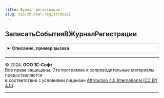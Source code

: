```yaml
---
title: Журнал регистрации
slug: bsp/zhurnal-registratsii
---
```



## ЗаписатьСобытияВЖурналРегистрации
<details style="margin: 1em 0; padding: 0.5em; border: 1px solid #ccc; border-radius: 6px;">

<summary style="font-weight: bold; cursor: pointer;">Описание, пример вызова</summary>

```bsl

// Процедура пакетной записи сообщений в журнал регистрации.
// После записи переменная СобытияДляЖурналаРегистрации очищается.
//
// Параметры:
//  СобытияДляЖурналаРегистрации - СписокЗначений:
//    * Значение - Структура:
//        ** ИмяСобытия  - Строка - имя записываемого события.
//        ** ПредставлениеУровня  - Строка - представление значений коллекции УровеньЖурналаРегистрации.
//                                    Доступные значения: "Информация", "Ошибка", "Предупреждение", "Примечание".
//        ** Комментарий - Строка - комментарий события.
//        ** ДатаСобытия - Дата   - дата события, подставляется в комментарий при записи.
//     * Представление - Строка - не используется.
//
Процедура ЗаписатьСобытияВЖурналРегистрации(СобытияДляЖурналаРегистрации) Экспорт
```

Пример вызова
```bsl
ЖурналРегистрации.ЗаписатьСобытияВЖурналРегистрации(СобытияДляЖурналаРегистрации) 
```
</details>

---

© 2024, **ООО 1С-Софт**  
Все права защищены. Эта программа и сопроводительные материалы предоставляются  
в соответствии с условиями лицензии [Attribution 4.0 International (CC BY 4.0)](https://creativecommons.org/licenses/by/4.0/legalcode).

---
